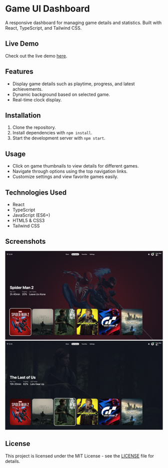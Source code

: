 # Game UI Dashboard

A responsive dashboard for managing game details and statistics. Built with React, TypeScript, and Tailwind CSS.

## Live Demo

Check out the live demo [here](https://my-game-ui.vercel.app).

## Features

- Display game details such as playtime, progress, and latest achievements.
- Dynamic background based on selected game.
- Real-time clock display.

## Installation

1. Clone the repository.
2. Install dependencies with `npm install`.
3. Start the development server with `npm start`.

## Usage

- Click on game thumbnails to view details for different games.
- Navigate through options using the top navigation links.
- Customize settings and view favorite games easily.

## Technologies Used

- React
- TypeScript
- JavaScript (ES6+)
- HTML5 & CSS3
- Tailwind CSS

## Screenshots

![Screenshot 1](/public/screenshots/screenshot1.png)
![Screenshot 2](/public/screenshots/screenshot2.png)

## License

This project is licensed under the MIT License - see the [LICENSE](LICENSE) file for details.
